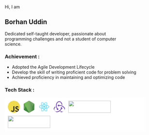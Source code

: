 <div style="padding: 20px">
<div style="width: 100%;display: flex;justify-content: space-between">
<div >
<span>Hi, I am</span>
<h2>Borhan Uddin</h2>
<span>Dedicated self-taught developer, passionate about programming challenges and not a student of computer science.</span>
</div>
<div style="width: 140px">
<img style="width: 140px" src="https://avatars.githubusercontent.com/u/89929036?s=400&u=65acb68f6120bd6962e774ba154c9013a470fc7a&v=4" alt="">
</div>
</div>

<div>
<h3>Achievement :</h3>
<ul>
<li>Adopted the Agile Development Lifecycle</li>
<li>Develop the skill of writing proficient code for problem solving</li>
<li>Achieved proficiency in maintaining and optimizing code</li>
</ul>
</div>

<div>
<h3>Tech Stack :</h3>

<div style="display: flex;column-gap: 10px;flex-wrap: wrap;background: #fff;row-gap: 10px;padding: 10px">
<img style="width: 40px;height: 40px;border-radius: 50%" src="https://raw.githubusercontent.com/github/explore/master/topics/javascript/javascript.png"/>
<img style="width: 40px;height: 40px;border-radius: 50%" src="https://raw.githubusercontent.com/github/explore/master/topics/nodejs/nodejs.png"/>
<img style="width: 40px;height: 40px;border-radius: 50%" src="https://raw.githubusercontent.com/github/explore/master/topics/react/react.png"/>
<img style="width: 40px;height: 40px;object-fit:cover;border-radius: 50%" src="https://raw.githubusercontent.com/github/explore/master/topics/redux/redux.png"/>
<img style="width: 140px;height: 40px;object-fit:contain;" src="https://camo.githubusercontent.com/fafa956c056726380f5abd0160e90fc6a5329fa60f932d09f88c94436f9ed473/68747470733a2f2f74682e62696e672e636f6d2f74682f69642f522e38353837646430363437636138326662346361303337326139336632653335383f72696b3d353234544b4f597855687a444951267069643d496d6752617726723d30"/>
<img style="width: 140px;height: 40px;object-fit:contain;" src="https://camo.githubusercontent.com/93dd2600c365620058809558e955af905a919448dfa190937b7479eb777fc47a/68747470733a2f2f7777772e746963617274652e636f6d2f73697465732f73752f75736572732f372f7465617365722f6769742d6c6f676f2e706e67"/>

</div>
</div>

</div>
